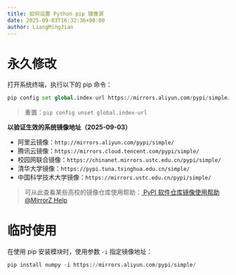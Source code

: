 ```yaml
---
title: 如何设置 Python pip 镜像源
date: 2025-09-03T16:32:36+08:00
author: LiangMingJian
---
```


# 永久修改

打开系统终端，执行以下的 pip 命令：

```python
pip config set global.index-url https://mirrors.aliyun.com/pypi/simple/
```

> 重置：`pip config unset global.index-url`

**以验证生效的系统镜像地址（2025-09-03）**

- 阿里云镜像：`http://mirrors.aliyun.com/pypi/simple/`
- 腾讯云镜像：`https://mirrors.cloud.tencent.com/pypi/simple/`
- 校园网联合镜像：`https://chinanet.mirrors.ustc.edu.cn/pypi/simple/`
- 清华大学镜像：`https://pypi.tuna.tsinghua.edu.cn/simple/`
- ‌中国科学技术大学镜像：`https://mirrors.ustc.edu.cn/pypi/simple/`

> 可从此查看某些高校的镜像仓库使用帮助：[ PyPI 软件仓库镜像使用帮助 @MirrorZ Help ](https://mirror.nju.edu.cn/pypi/)

# 临时使用

在使用 pip 安装模块时，使用参数 `-i` 指定镜像地址：

```python
pip install numpy -i https://mirrors.aliyun.com/pypi/simple/
```
